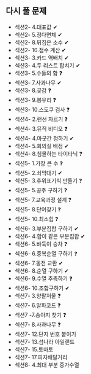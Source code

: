 ## 다시 풀 문제

- 섹션2- 4.대표값 ✔
- 섹션2- 5.정다면체 ✔
- 섹션2- 8.뒤집은 소수 ✔
- 섹션2- 10.점수 계산 ✔
- 섹션3- 3.카드 역배치 ✔
- 섹션3- 4.두 리스트 합치기 ✔
- 섹션3- 5.수들의 합 ❓
- 섹션3- 7.사과나무 ✔
- 섹션3- 8.곶감 ❓
- 섹션3- 9.봉우리 ❓
- 섹션3- 10.스도쿠 검사 ❓
- 섹션4- 2.랜선 자르기 ❓
- 섹션4- 3.뮤직 비디오 ❓
- 섹션4- 4.마굿간 정하기 ✔
- 섹션4- 5.회의실 배정 ✔
- 섹션4- 8.침몰하는 타이타닉 ❓
- 섹션5- 1.가장 큰 수 ❓
- 섹션5- 2.쇠막대기 ✔
- 섹션5- 3.후위표기식 만들기 ❓
- 섹션5- 5.공주 구하기 ❓
- 섹션5- 7.교육과정 설계 ❓
- 섹션5- 8.단어찾기 ❓
- 섹션5- 10.최소힙 ❓
- 섹션6- 3.부분집합 구하기 ✔
- 섹션6- 4.합이 같은 부분집합 ✔
- 섹션6- 5.바둑이 승차 ❓
- 섹션6- 6.중복순열 구하기 ❓
- 섹션6- 7.동전 교환 ✔
- 섹션6- 8.순열 구하기 ✔
- 섹션6- 9.수열 추측하기 ❓
- 섹션6- 10.조합구하기 ✔
- 섹션7- 3.양팔저울 ❓
- 섹션7- 6.알파코드 ❓
- 섹션7 -7.송아지 찾기 ❓
- 섹션7- 8.사과나무 ❓
- 섹션7- 12.단지 번호 붙이기
- 섹션7- 13.섬나라 아일랜드
- 섹션7- 15.토마토
- 섹션7- 17.피자배달거리
- 섹션8- 4.최대 부분 증가수열